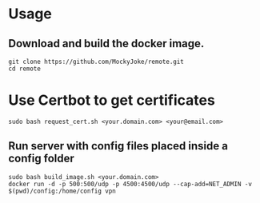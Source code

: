 Usage
==================
Download and build the docker image.
-----------

    git clone https://github.com/MockyJoke/remote.git
    cd remote

Use Certbot to get certificates
==================

    sudo bash request_cert.sh <your.domain.com> <your@email.com>
    
Run server with config files placed inside a config folder
-----------
    sudo bash build_image.sh <your.domain.com>
    docker run -d -p 500:500/udp -p 4500:4500/udp --cap-add=NET_ADMIN -v $(pwd)/config:/home/config vpn
    
